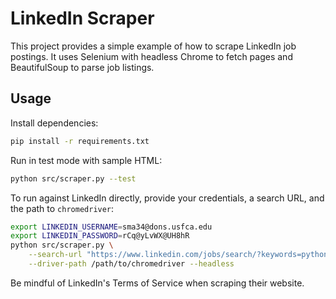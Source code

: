 # LinkedIn Scraper

This project provides a simple example of how to scrape LinkedIn job postings.
It uses Selenium with headless Chrome to fetch pages and BeautifulSoup to parse job listings.

## Usage

Install dependencies:

```bash
pip install -r requirements.txt
```

Run in test mode with sample HTML:

```bash
python src/scraper.py --test
```

To run against LinkedIn directly, provide your credentials, a search URL, and the path to `chromedriver`:

```bash
export LINKEDIN_USERNAME=sma34@dons.usfca.edu
export LINKEDIN_PASSWORD=rCq@yLvWX@UH8hR
python src/scraper.py \
    --search-url "https://www.linkedin.com/jobs/search/?keywords=python" \
    --driver-path /path/to/chromedriver --headless
```

Be mindful of LinkedIn's Terms of Service when scraping their website.

